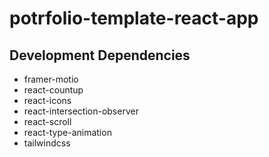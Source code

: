 ﻿# potrfolio-template-react-app

## Development Dependencies

<!-- List ul -->
- framer-motio
- react-countup
- react-icons
- react-intersection-observer
- react-scroll
- react-type-animation
- tailwindcss
